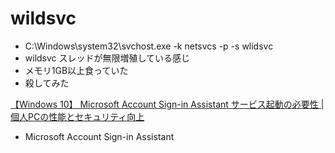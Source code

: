 # wildsvc
- C:\Windows\system32\svchost.exe -k netsvcs -p -s wlidsvc
- wildsvc スレッドが無限増殖している感じ
- メモリ1GB以上食っていた
- 殺してみた

[【Windows 10】 Microsoft Account Sign-in Assistant サービス起動の必要性 | 個人PCの性能とセキュリティ向上](http://tooljp.com/Windows10/doc/Service/Microsoft_Account_Sign-in_Assistant.html)

- Microsoft Account Sign-in Assistant

